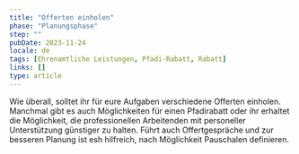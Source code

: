 ```yaml
---
title: "Offerten einholen"
phase: "Planungsphase"
step: ""
pubDate: 2023-11-24
locale: de
tags: [Ehrenamtliche Leistungen, Pfadi-Rabatt, Rabatt]
links: []
type: article
---
```


Wie überall, solltet ihr für eure Aufgaben verschiedene Offerten einholen. Manchmal gibt es auch Möglichkeiten für einen Pfadirabatt oder ihr erhaltet die Möglichkeit, die professionellen Arbeitenden mit personeller Unterstützung günstiger zu halten. Führt auch Offertgespräche und zur besseren Planung ist esh hilfreich, nach Möglichkeit Pauschalen definieren.

